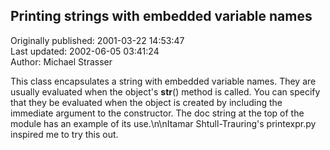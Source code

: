 ## Printing strings with embedded variable names  
Originally published: 2001-03-22 14:53:47  
Last updated: 2002-06-05 03:41:24  
Author: Michael Strasser  
  
This class encapsulates a string with embedded variable names. They are usually evaluated when the object's __str__() method is called. You can specify that they be evaluated when the object is created by including the immediate argument to the constructor. The doc string at the top of the module has an example of its use.\n\nItamar Shtull-Trauring's printexpr.py inspired me to try this out.